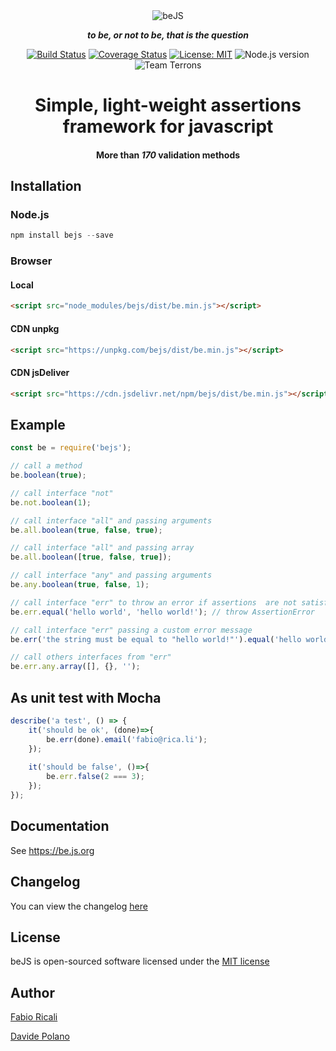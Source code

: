 <div align="center">
<img src="https://raw.githubusercontent.com/fabioricali/beJS/master/extra/logo.png" title="beJS"/>

***to be, or not to be, that is the question***

<a href="https://travis-ci.org/fabioricali/beJS" target="_blank"><img src="https://travis-ci.org/fabioricali/beJS.svg?branch=master" title="Build Status"/></a>
<a href="https://coveralls.io/github/fabioricali/beJS?branch=master" target="_blank"><img src="https://coveralls.io/repos/github/fabioricali/beJS/badge.svg?branch=master" title="Coverage Status"/></a>
<a href="https://opensource.org/licenses/MIT" target="_blank"><img src="https://img.shields.io/badge/License-MIT-yellow.svg" title="License: MIT"/></a>
<img src="https://img.shields.io/badge/node.js-%3E%3D6-blue.svg" title="Node.js version"/>
<img src="https://img.shields.io/badge/team-terrons-orange.svg" title="Team Terrons"/>
# Simple, light-weight assertions framework for javascript

#### More than ***170*** validation methods

</div>

## Installation

### Node.js
```javascript
npm install bejs --save
```

### Browser

#### Local
```html
<script src="node_modules/bejs/dist/be.min.js"></script>
```

#### CDN unpkg
```html
<script src="https://unpkg.com/bejs/dist/be.min.js"></script>
```

#### CDN jsDeliver
```html
<script src="https://cdn.jsdelivr.net/npm/bejs/dist/be.min.js"></script>
```

## Example
```javascript
const be = require('bejs');

// call a method
be.boolean(true);

// call interface "not"
be.not.boolean(1);

// call interface "all" and passing arguments
be.all.boolean(true, false, true);

// call interface "all" and passing array
be.all.boolean([true, false, true]);

// call interface "any" and passing arguments
be.any.boolean(true, false, 1);

// call interface "err" to throw an error if assertions  are not satisfied
be.err.equal('hello world', 'hello world!'); // throw AssertionError

// call interface "err" passing a custom error message
be.err('the string must be equal to "hello world!"').equal('hello world', 'hello world!'); // throw AssertionError

// call others interfaces from "err"
be.err.any.array([], {}, '');
```

## As unit test with Mocha
```javascript
describe('a test', () => {
    it('should be ok', (done)=>{
        be.err(done).email('fabio@rica.li');
    });
    
    it('should be false', ()=>{
        be.err.false(2 === 3);
    });
});
```

## Documentation
See <a target="_blank" href="https://be.js.org">https://be.js.org</a>

## Changelog
You can view the changelog <a target="_blank" href="https://github.com/fabioricali/beJS/blob/master/CHANGELOG.md">here</a>

## License
beJS is open-sourced software licensed under the <a target="_blank" href="http://opensource.org/licenses/MIT">MIT license</a>

## Author
<a target="_blank" href="http://rica.li">Fabio Ricali</a>

<a target="_blank" href="https://www.mdslab.org">Davide Polano</a>